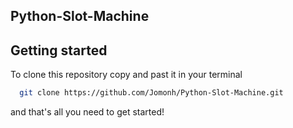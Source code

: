 ## Python-Slot-Machine


## Getting started

To clone this repository copy and past it in your terminal 

```bash
  git clone https://github.com/Jomonh/Python-Slot-Machine.git
```
and that's all you need to get started!
